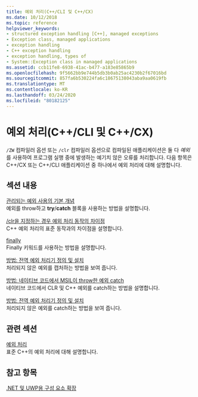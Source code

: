 ```yaml
---
title: 예외 처리(C++/CLI 및 C++/CX)
ms.date: 10/12/2018
ms.topic: reference
helpviewer_keywords:
- structured exception handling [C++], managed exceptions
- Exception class, managed applications
- exception handling
- C++ exception handling
- exception handling, types of
- System::Exception class in managed applications
ms.assetid: ccb11fe8-6938-41ac-b477-a183e85865b9
ms.openlocfilehash: 9f5662bb9e744b5db3b0ab25ac4230b2f67016bd
ms.sourcegitcommit: 857fa6b530224fa6c18675138043aba9aa0619fb
ms.translationtype: MT
ms.contentlocale: ko-KR
ms.lasthandoff: 03/24/2020
ms.locfileid: "80182125"
---
```

# <a name="exception-handling--ccli-and-ccx"></a>예외 처리(C++/CLI 및 C++/CX)

`/ZW` 컴파일러 옵션 또는 `/clr` 컴파일러 옵션으로 컴파일된 애플리케이션은 둘 다 *예외*를 사용하여 프로그램 실행 중에 발생하는 예기치 않은 오류를 처리합니다. 다음 항목은 C++/CX 또는 C++/CLI 애플리케이션 중 하나에서 예외 처리에 대해 설명합니다.

## <a name="in-this-section"></a>섹션 내용

[관리되는 예외 사용의 기본 개념](../dotnet/basic-concepts-in-using-managed-exceptions.md)<br/>
예외를 throw하고 **try**/**catch** 블록을 사용하는 방법을 설명합니다.

[/clr을 지정하는 경우 예외 처리 동작의 차이점](../dotnet/differences-in-exception-handling-behavior-under-clr.md)<br/>
C++ 예외 처리의 표준 동작과의 차이점을 설명합니다.

[finally](../dotnet/finally.md)<br/>
Finally 키워드를 사용하는 방법을 설명합니다.

[방법: 전역 예외 처리기 정의 및 설치](../dotnet/how-to-define-and-install-a-global-exception-handler.md)<br/>
처리되지 않은 예외를 캡처하는 방법을 보여 줍니다.

[방법: 네이티브 코드에서 MSIL이 throw한 예외 catch](../dotnet/how-to-catch-exceptions-in-native-code-thrown-from-msil.md)<br/>
네이티브 코드에서 CLR 및 C++ 예외를 catch하는 방법을 설명합니다.

[방법: 전역 예외 처리기 정의 및 설치](../dotnet/how-to-define-and-install-a-global-exception-handler.md)<br/>
처리되지 않은 예외를 catch하는 방법을 보여 줍니다.

## <a name="related-sections"></a>관련 섹션

[예외 처리](../cpp/exception-handling-in-visual-cpp.md)<br/>
표준 C++의 예외 처리에 대해 설명합니다.

## <a name="see-also"></a>참고 항목

[.NET 및 UWP용 구성 요소 확장](component-extensions-for-runtime-platforms.md)
